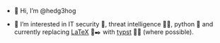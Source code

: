 - 👋 Hi, I’m @hedg3hog

- 👀 I’m interested in IT security 🔐, threat intelligence 🕵️‍♂️,  python 🐍 and currently replacing [LaTeX](https://github.com/latex3/latex2e) 📜✒️ with [typst](https://github.com/typst/typst) 📄✨ (where possible).
 

 <!---
- 🌱 I’m currently learning ...
- 💞️ I’m looking to collaborate on ...
- 📫 How to reach me ...
--->

